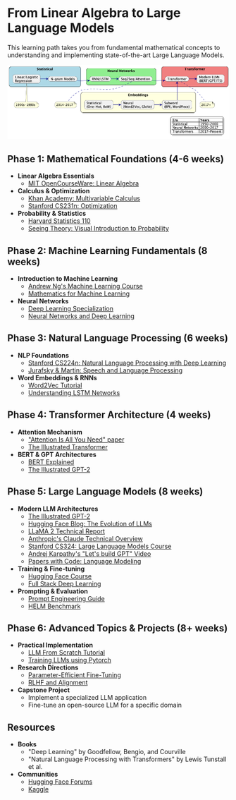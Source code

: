 # From Linear Algebra to Large Language Models

This learning path takes you from fundamental mathematical concepts to understanding and implementing state-of-the-art Large Language Models.

![](./resources/llm-evolution-path.png)

## Phase 1: Mathematical Foundations (4-6 weeks)
- **Linear Algebra Essentials**
    - [MIT OpenCourseWare: Linear Algebra](https://ocw.mit.edu/courses/mathematics/18-06-linear-algebra-spring-2010/)
- **Calculus & Optimization**
    - [Khan Academy: Multivariable Calculus](https://www.khanacademy.org/math/multivariable-calculus)
    - [Stanford CS231n: Optimization](http://cs231n.stanford.edu/slides/2017/cs231n_2017_lecture3.pdf)
- **Probability & Statistics**
    - [Harvard Statistics 110](https://projects.iq.harvard.edu/stat110/home)
    - [Seeing Theory: Visual Introduction to Probability](https://seeing-theory.brown.edu/)

## Phase 2: Machine Learning Fundamentals (8 weeks)
- **Introduction to Machine Learning**
    - [Andrew Ng's Machine Learning Course](https://www.coursera.org/learn/machine-learning)
    - [Mathematics for Machine Learning](https://mml-book.github.io/)
- **Neural Networks**
    - [Deep Learning Specialization](https://www.deeplearning.ai/deep-learning-specialization/)
    - [Neural Networks and Deep Learning](http://neuralnetworksanddeeplearning.com/)

## Phase 3: Natural Language Processing (6 weeks)
- **NLP Foundations**
    - [Stanford CS224n: Natural Language Processing with Deep Learning](https://web.stanford.edu/class/cs224n/)
    - [Jurafsky & Martin: Speech and Language Processing](https://web.stanford.edu/~jurafsky/slp3/)
- **Word Embeddings & RNNs**
    - [Word2Vec Tutorial](http://jalammar.github.io/illustrated-word2vec/)
    - [Understanding LSTM Networks](http://colah.github.io/posts/2015-08-Understanding-LSTMs/)

## Phase 4: Transformer Architecture (4 weeks)
- **Attention Mechanism**
    - ["Attention Is All You Need" paper](https://arxiv.org/abs/1706.03762)
    - [The Illustrated Transformer](http://jalammar.github.io/illustrated-transformer/)
- **BERT & GPT Architectures**
    - [BERT Explained](http://jalammar.github.io/illustrated-bert/)
    - [The Illustrated GPT-2](http://jalammar.github.io/illustrated-gpt2/)

## Phase 5: Large Language Models (8 weeks)
- **Modern LLM Architectures**
    - [The Illustrated GPT-2](https://jalammar.github.io/illustrated-gpt2/)
    - [Hugging Face Blog: The Evolution of LLMs](https://huggingface.co/blog/large-language-models)
    - [LLaMA 2 Technical Report](https://arxiv.org/abs/2307.09288)
    - [Anthropic's Claude Technical Overview](https://www.anthropic.com/research)
    - [Stanford CS324: Large Language Models Course](https://stanford-cs324.github.io/winter2022/)
    - [Andrej Karpathy's "Let's build GPT" Video](https://www.youtube.com/watch?v=kCc8FmEb1nY)
    - [Papers with Code: Language Modeling](https://paperswithcode.com/task/language-modelling)
- **Training & Fine-tuning**
    - [Hugging Face Course](https://huggingface.co/course)
    - [Full Stack Deep Learning](https://fullstackdeeplearning.com/)
- **Prompting & Evaluation**
    - [Prompt Engineering Guide](https://www.promptingguide.ai/)
    - [HELM Benchmark](https://crfm.stanford.edu/helm/latest/)

## Phase 6: Advanced Topics & Projects (8+ weeks)
- **Practical Implementation**
    - [LLM From Scratch Tutorial](https://www.youtube.com/watch?v=kCc8FmEb1nY)
    - [Training LLMs using Pytorch](https://pytorch.org/tutorials/beginner/transformer_tutorial.html)
- **Research Directions**
    - [Parameter-Efficient Fine-Tuning](https://arxiv.org/abs/2203.15556)
    - [RLHF and Alignment](https://huggingface.co/blog/rlhf)
- **Capstone Project**
    - Implement a specialized LLM application
    - Fine-tune an open-source LLM for a specific domain

## Resources
- **Books**
    - "Deep Learning" by Goodfellow, Bengio, and Courville
    - "Natural Language Processing with Transformers" by Lewis Tunstall et al.
- **Communities**
    - [Hugging Face Forums](https://discuss.huggingface.co/)
    - [Kaggle](https://www.kaggle.com/)
